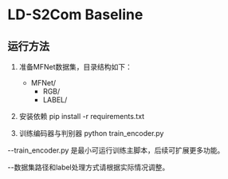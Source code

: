 # LD-S2Com Baseline

## 运行方法

1. 准备MFNet数据集，目录结构如下：
   - MFNet/
     - RGB/
     - LABEL/

2. 安装依赖
    pip install -r requirements.txt


3. 训练编码器与判别器
    python train_encoder.py

--train_encoder.py 是最小可运行训练主脚本，后续可扩展更多功能。

--数据集路径和label处理方式请根据实际情况调整。